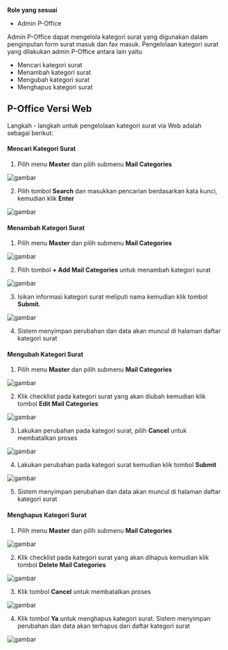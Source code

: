 **Role yang sesuai**

- Admin P-Office

Admin P-Office dapat mengelola kategori surat yang digunakan dalam penginputan form surat masuk dan fax masuk. Pengelolaan kategori surat yang dilakukan admin P-Office antara lain yaitu

- Mencari kategori surat
- Menambah kategori surat
- Mengubah kategori surat
- Menghapus kategori surat

## **P-Office Versi Web**

Langkah - langkah untuk pengelolaan kategori surat via Web adalah sebagai berikut:

#### **Mencari Kategori Surat**

1.    Pilih menu **Master** dan pilih submenu **Mail Categories**

![gambar](DataMaster/SC_DataMaster/02DM57.png)

2.    Pilih tombol **Search** dan masukkan pencarian berdasarkan kata kunci, kemudian klik **Enter**

![gambar](DataMaster/SC_DataMaster/02DM58.png)

#### **Menambah Kategori Surat**

1.    Pilih menu **Master** dan pilih submenu **Mail Categories**

![gambar](DataMaster/SC_DataMaster/02DM59.png)

2.    Pilih tombol **+ Add Mail Categories** untuk menambah kategori surat

![gambar](DataMaster/SC_DataMaster/02DM60.png)

3.    Isikan informasi kategori surat meliputi nama kemudian klik tombol **Submit.**

![gambar](DataMaster/SC_DataMaster/02DM61.png)

4.    Sistem menyimpan perubahan dan data akan muncul di halaman daftar kategori surat



#### **Mengubah Kategori Surat**

1.    Pilih menu **Master** dan pilih submenu **Mail Categories**

![gambar](DataMaster/SC_DataMaster/02DM62.png)

2.    Klik checklist pada kategori surat yang akan diubah kemudian klik tombol **Edit Mail Categories**

![gambar](DataMaster/SC_DataMaster/02DM63.png)

3.    Lakukan perubahan pada kategori surat, pilih **Cancel** untuk membatalkan proses

![gambar](DataMaster/SC_DataMaster/02DM64.png)

4.    Lakukan perubahan pada kategori surat kemudian klik tombol **Submit**

![gambar](DataMaster/SC_DataMaster/02DM65.png)

5.    Sistem menyimpan perubahan dan data akan muncul di halaman daftar kategori surat


#### **Menghapus Kategori Surat**

1.    Pilih menu **Master** dan pilih submenu **Mail Categories**

![gambar](DataMaster/SC_DataMaster/02DM66.png)

2.    Klik checklist pada kategori surat yang akan dihapus kemudian klik tombol **Delete Mail Categories**

![gambar](DataMaster/SC_DataMaster/02DM67.png)

3.    Klik tombol **Cancel** untuk membatalkan proses

![gambar](DataMaster/SC_DataMaster/02DM68.png)

4.    Klik tombol **Ya** untuk menghapus kategori surat. Sistem menyimpan perubahan dan data akan terhapus dari daftar kategori surat

![gambar](DataMaster/SC_DataMaster/02DM69.png)


